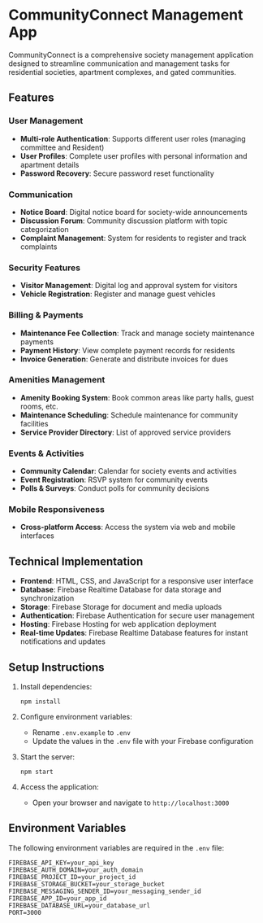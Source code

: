 # CommunityConnect Management App

CommunityConnect is a comprehensive society management application designed to streamline communication and management tasks for residential societies, apartment complexes, and gated communities.

## Features

### User Management
- **Multi-role Authentication**: Supports different user roles (managing committee and Resident)
- **User Profiles**: Complete user profiles with personal information and apartment details
- **Password Recovery**: Secure password reset functionality

### Communication
- **Notice Board**: Digital notice board for society-wide announcements
- **Discussion Forum**: Community discussion platform with topic categorization
- **Complaint Management**: System for residents to register and track complaints

### Security Features
- **Visitor Management**: Digital log and approval system for visitors
- **Vehicle Registration**: Register and manage guest vehicles

### Billing & Payments
- **Maintenance Fee Collection**: Track and manage society maintenance payments
- **Payment History**: View complete payment records for residents
- **Invoice Generation**: Generate and distribute invoices for dues

### Amenities Management
- **Amenity Booking System**: Book common areas like party halls, guest rooms, etc.
- **Maintenance Scheduling**: Schedule maintenance for community facilities
- **Service Provider Directory**: List of approved service providers

### Events & Activities
- **Community Calendar**: Calendar for society events and activities
- **Event Registration**: RSVP system for community events
- **Polls & Surveys**: Conduct polls for community decisions

### Mobile Responsiveness
- **Cross-platform Access**: Access the system via web and mobile interfaces

## Technical Implementation

- **Frontend**: HTML, CSS, and JavaScript for a responsive user interface
- **Database**: Firebase Realtime Database for data storage and synchronization
- **Storage**: Firebase Storage for document and media uploads
- **Authentication**: Firebase Authentication for secure user management
- **Hosting**: Firebase Hosting for web application deployment
- **Real-time Updates**: Firebase Realtime Database features for instant notifications and updates


## Setup Instructions

1. Install dependencies:
   ```
   npm install
   ```

2. Configure environment variables:
   - Rename `.env.example` to `.env`
   - Update the values in the `.env` file with your Firebase configuration

3. Start the server:
   ```
   npm start
   ```

4. Access the application:
   - Open your browser and navigate to `http://localhost:3000`

## Environment Variables

The following environment variables are required in the `.env` file:

```
FIREBASE_API_KEY=your_api_key
FIREBASE_AUTH_DOMAIN=your_auth_domain
FIREBASE_PROJECT_ID=your_project_id
FIREBASE_STORAGE_BUCKET=your_storage_bucket
FIREBASE_MESSAGING_SENDER_ID=your_messaging_sender_id
FIREBASE_APP_ID=your_app_id
FIREBASE_DATABASE_URL=your_database_url
PORT=3000
```

